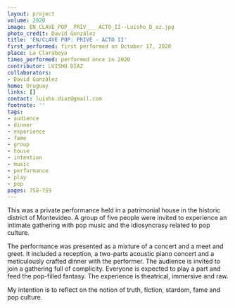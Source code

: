 ```yaml
---
layout: project
volume: 2020
image: EN_CLAVE_POP__PRIV____ACTO_II--Luisho_D_az.jpg
photo_credit: David González
title: 'EN/CLAVE POP: PRIVÉ - ACTO II'
first_performed: first performed on October 17, 2020
place: La Claraboya
times_performed: performed once in 2020
contributor: LUISHO DÍAZ
collaborators:
- David González
home: Uruguay
links: []
contact: luisho.diaz@gmail.com
footnote: ''
tags:
- audience
- dinner
- experience
- fame
- group
- house
- intention
- music
- performance
- play
- pop
pages: 758-759
---
```




This was a private performance held in a patrimonial house in the historic district of Montevideo. A group of five people were invited to experience an intimate gathering with pop music and the idiosyncrasy related to pop culture.

The performance was presented as a mixture of a concert and a meet and greet. It included a reception, a two-parts acoustic piano concert and a meticulously crafted dinner with the performer. The audience is invited to join a gathering full of complicity. Everyone is expected to play a part and feed the pop-filled fantasy. The experience is theatrical, immersive and raw.

My intention is to reflect on the notion of truth, fiction, stardom, fame and pop culture.
